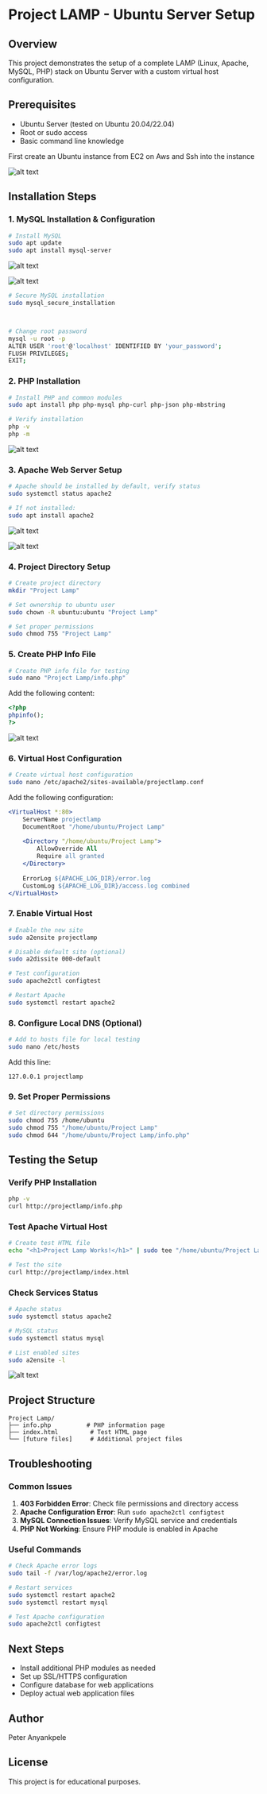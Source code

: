 # Project LAMP - Ubuntu Server Setup

## Overview
This project demonstrates the setup of a complete LAMP (Linux, Apache, MySQL, PHP) stack on Ubuntu Server with a custom virtual host configuration.

## Prerequisites
- Ubuntu Server (tested on Ubuntu 20.04/22.04)
- Root or sudo access
- Basic command line knowledge

First create an Ubuntu instance from EC2 on Aws and Ssh into the instance 

![alt text](screenshots/ubuntu-instance-Screenshot-2025-08-06-075136-1.png)



## Installation Steps

### 1. MySQL Installation & Configuration
```bash
# Install MySQL
sudo apt update
sudo apt install mysql-server
```
![alt text](screenshots/ubuntu-instance-Screenshot-2025-08-06-075136-1.png)


![alt text](screenshots/ubuntu-instance-Screenshot-2025-08-06-075136-1.png)


```bash
# Secure MySQL installation
sudo mysql_secure_installation



# Change root password
mysql -u root -p
ALTER USER 'root'@'localhost' IDENTIFIED BY 'your_password';
FLUSH PRIVILEGES;
EXIT;
```

### 2. PHP Installation
```bash
# Install PHP and common modules
sudo apt install php php-mysql php-curl php-json php-mbstring

# Verify installation
php -v
php -m
```
![alt text](screenshots/ubuntu-instance-Screenshot-2025-08-06-075136-1.png)



### 3. Apache Web Server Setup
```bash
# Apache should be installed by default, verify status
sudo systemctl status apache2

# If not installed:
sudo apt install apache2
```
![alt text](screenshots/ubuntu-instance-Screenshot-2025-08-06-075136-1.png)

![alt text](screenshots/ubuntu-instance-Screenshot-2025-08-06-075136-1.png)

### 4. Project Directory Setup
```bash
# Create project directory
mkdir "Project Lamp"

# Set ownership to ubuntu user
sudo chown -R ubuntu:ubuntu "Project Lamp"

# Set proper permissions
sudo chmod 755 "Project Lamp"
```

### 5. Create PHP Info File
```bash
# Create PHP info file for testing
sudo nano "Project Lamp/info.php"
```

Add the following content:
```php
<?php
phpinfo();
?>
```
![alt text](screenshots/ubuntu-instance-Screenshot-2025-08-06-075136-1.png)

### 6. Virtual Host Configuration
```bash
# Create virtual host configuration
sudo nano /etc/apache2/sites-available/projectlamp.conf
```

Add the following configuration:
```apache
<VirtualHost *:80>
    ServerName projectlamp
    DocumentRoot "/home/ubuntu/Project Lamp"
    
    <Directory "/home/ubuntu/Project Lamp">
        AllowOverride All
        Require all granted
    </Directory>
    
    ErrorLog ${APACHE_LOG_DIR}/error.log
    CustomLog ${APACHE_LOG_DIR}/access.log combined
</VirtualHost>
```

### 7. Enable Virtual Host
```bash
# Enable the new site
sudo a2ensite projectlamp

# Disable default site (optional)
sudo a2dissite 000-default

# Test configuration
sudo apache2ctl configtest

# Restart Apache
sudo systemctl restart apache2
```

### 8. Configure Local DNS (Optional)
```bash
# Add to hosts file for local testing
sudo nano /etc/hosts
```

Add this line:
```
127.0.0.1 projectlamp
```

### 9. Set Proper Permissions
```bash
# Set directory permissions
sudo chmod 755 /home/ubuntu
sudo chmod 755 "/home/ubuntu/Project Lamp"
sudo chmod 644 "/home/ubuntu/Project Lamp/info.php"
```

## Testing the Setup

### Verify PHP Installation
```bash
php -v
curl http://projectlamp/info.php
```

### Test Apache Virtual Host
```bash
# Create test HTML file
echo "<h1>Project Lamp Works!</h1>" | sudo tee "/home/ubuntu/Project Lamp/index.html"

# Test the site
curl http://projectlamp/index.html
```

### Check Services Status
```bash
# Apache status
sudo systemctl status apache2

# MySQL status
sudo systemctl status mysql

# List enabled sites
sudo a2ensite -l
```
![alt text](screenshots/ubuntu-instance-Screenshot-2025-08-06-075136-1.png)

## Project Structure
```
Project Lamp/
├── info.php          # PHP information page
├── index.html         # Test HTML page
└── [future files]     # Additional project files
```

## Troubleshooting

### Common Issues
1. **403 Forbidden Error**: Check file permissions and directory access
2. **Apache Configuration Error**: Run `sudo apache2ctl configtest`
3. **MySQL Connection Issues**: Verify MySQL service and credentials
4. **PHP Not Working**: Ensure PHP module is enabled in Apache

### Useful Commands
```bash
# Check Apache error logs
sudo tail -f /var/log/apache2/error.log

# Restart services
sudo systemctl restart apache2
sudo systemctl restart mysql

# Test Apache configuration
sudo apache2ctl configtest
```

## Next Steps
- Install additional PHP modules as needed
- Set up SSL/HTTPS configuration
- Configure database for web applications
- Deploy actual web application files

## Author
Peter Anyankpele

## License
This project is for educational purposes.
